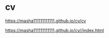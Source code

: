 
# cv

 https://masha111111111111.github.io/cv/cv
 
 
 https://masha111111111111.github.io/cv//index.html





